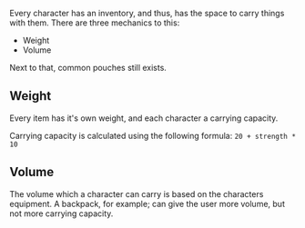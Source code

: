 Every character has an inventory, and thus, has the space to carry things with them.
There are three mechanics to this:
- Weight
- Volume

Next to that, common pouches still exists.

## Weight
Every item has it's own weight, and each character a carrying capacity.

Carrying capacity is calculated using the following formula:
```20 + strength * 10```

## Volume
The volume which a character can carry is based on the characters equipment.
A backpack, for example; can give the user more volume, but not more carrying capacity.